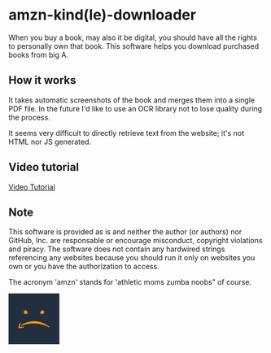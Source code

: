 # amzn-kind(le)-downloader
When you buy a book, may also it be digital, you should have all the rights to personally own that book. This software helps you download purchased books from big A.


## How it works
It takes automatic screenshots of the book and merges them into a single PDF file. In the future I'd like to use an OCR library not to lose quality during the process.

It seems very difficult to directly retrieve text from the website; it's not HTML nor JS generated. 

## Video tutorial
[Video Tutorial](https://www.youtube.com/watch?v=LH4JFvwnJbk)

## Note
This software is provided as is and neither the author (or authors) nor GitHub, Inc. are responsable or encourage misconduct, copyright violations and piracy.
The software does not contain any hardwired strings referencing any websites because you should run it only on websites you own or you have the authorization to access.

The acronym 'amzn' stands for 'athletic moms zumba noobs" of course.

<img src="/images/logo.png" alt="Logo" height="100" width="100"/>

